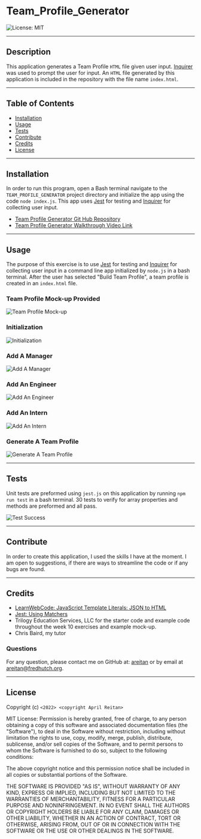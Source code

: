 # Team_Profile_Generator

![License: MIT](https://img.shields.io/badge/License-MIT-yellow.svg)

---
## Description

This application generates a Team Profile ```HTML``` file given user input. [Inquirer](https://www.npmjs.com/package/inquirer) was used to prompt the user for input. An ```HTML``` file generated by this application is included in the repository with the file name ```index.html```.
  

---
## Table of Contents

  - [Installation](#installation)
  - [Usage](#usage)
  - [Tests](#tests)
  - [Contribute](#contribute)
  - [Credits](#credits)
  - [License](#license)


---
## Installation

In order to run this program, open a Bash terminal navigate to the ```TEAM_PROFILE_GENERATOR``` project directory and initialize the app using the code ```node index.js```. This app uses [Jest](https://www.npmjs.com/package/jest) for testing and [Inquirer](https://www.npmjs.com/package/inquirer) for collecting user input.

- [Team Profile Generator Git Hub Repository](https://github.com/areitan/Team_Profile_Generator)
- [Team Profile Generator Walkthrough Video Link](********)


---
## Usage

The purpose of this exercise is to use [Jest](https://www.npmjs.com/package/jest) for testing and [Inquirer](https://www.npmjs.com/package/inquirer) for collecting user input in a command line app initialized by ```node.js``` in a bash terminal. After the user has selected "Build Team Profile", a team profile is created in an ```index.html``` file.


### Team Profile Mock-up Provided
![Team Profile Mock-up](/assets/images/10-object-oriented-programming-homework-demo.png)

### Initialization
![Initialization](/assets/images/1node.png)

### Add A Manager
![Add A Manager](/assets/images/2Manager.png)

### Add An Engineer
![Add An Engineer](/assets/images/3engineer.png)

### Add An Intern
![Add An Intern](/assets/images/4intern.png)

### Generate A Team Profile
![Generate A Team Profile](/assets/images/5generate_profile.png)


---
## Tests

Unit tests are preformed using ```jest.js``` on this application by running ```npm run test``` in a bash terminal. 30 tests to verify for array properties and methods are preformed and all pass.

![Test Success](/assets/images/test_success.png)

--- 
## Contribute

In order to create this application, I used the skills I have at the moment. I am open to suggestions, if there are ways to streamline the code or if any bugs are found.

---
## Credits

- [LearnWebCode: JavaScript Template Literals: JSON to HTML](https://www.youtube.com/watch?v=DG4obitDvUA)
- [Jest: Using Matchers](https://jestjs.io/docs/using-matchers)
- Trilogy Education Services, LLC for the starter code and example code throughout the week 10 exercises and example mock-up.
- Chris Baird, my tutor

### Questions

For any question, please contact me on GitHub at: [areitan](https://github.com/areitan) or by email at <areitan@fredhutch.org>.

---

## License

Copyright (c) ```<2022> <copyright April Reitan>```

MIT License:
Permission is hereby granted, free of charge, to any person obtaining a copy
of this software and associated documentation files (the "Software"), to deal
in the Software without restriction, including without limitation the rights
to use, copy, modify, merge, publish, distribute, sublicense, and/or sell
copies of the Software, and to permit persons to whom the Software is
furnished to do so, subject to the following conditions:

The above copyright notice and this permission notice shall be included in all
copies or substantial portions of the Software.

THE SOFTWARE IS PROVIDED "AS IS", WITHOUT WARRANTY OF ANY KIND, EXPRESS OR
IMPLIED, INCLUDING BUT NOT LIMITED TO THE WARRANTIES OF MERCHANTABILITY,
FITNESS FOR A PARTICULAR PURPOSE AND NONINFRINGEMENT. IN NO EVENT SHALL THE
AUTHORS OR COPYRIGHT HOLDERS BE LIABLE FOR ANY CLAIM, DAMAGES OR OTHER
LIABILITY, WHETHER IN AN ACTION OF CONTRACT, TORT OR OTHERWISE, ARISING FROM,
OUT OF OR IN CONNECTION WITH THE SOFTWARE OR THE USE OR OTHER DEALINGS IN THE
SOFTWARE.